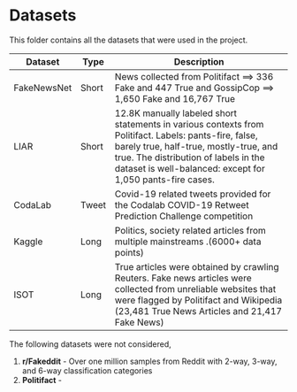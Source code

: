 # Datasets

This folder contains all the datasets that were used in the project. 

| Dataset | Type       |  Description  |
| ------- | ---------- | ------------- |
| FakeNewsNet | Short | News collected from Politifact ==> 336 Fake and 447 True and GossipCop ==> 1,650 Fake and 16,767 True  |
| LIAR | Short | 12.8K manually labeled short statements in various contexts from Politifact. Labels: pants-fire, false, barely true, half-true, mostly-true, and true. The distribution of labels in the dataset is well-balanced: except for 1,050 pants-fire cases. |
| CodaLab | Tweet | Covid-19 related tweets provided for the Codalab COVID-19 Retweet Prediction Challenge competition |
| Kaggle | Long | Politics, society related articles from multiple mainstreams .(6000+ data points) | 
|  ISOT   | Long | True articles were obtained by crawling Reuters. Fake news articles were collected from unreliable websites that were flagged by Politifact and Wikipedia (23,481 True News Articles and 21,417 Fake News) | 

The following datasets were not considered,

1. **r/Fakeddit** - Over one million samples from Reddit with  2-way, 3-way, and 6-way classification categories
2. **Politifact** - 